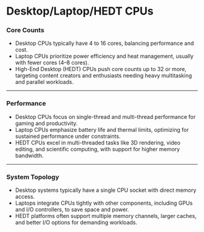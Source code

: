 # Desktop/Laptop/HEDT CPUs

### Core Counts

* Desktop CPUs typically have 4 to 16 cores, balancing performance and cost.
* Laptop CPUs prioritize power efficiency and heat management, usually with fewer cores (4–8 cores).
* High-End Desktop (HEDT) CPUs push core counts up to 32 or more, targeting content creators and enthusiasts needing heavy multitasking and parallel workloads.

---

### Performance

* Desktop CPUs focus on single-thread and multi-thread performance for gaming and productivity.
* Laptop CPUs emphasize battery life and thermal limits, optimizing for sustained performance under constraints.
* HEDT CPUs excel in multi-threaded tasks like 3D rendering, video editing, and scientific computing, with support for higher memory bandwidth.

---

### System Topology

* Desktop systems typically have a single CPU socket with direct memory access.
* Laptops integrate CPUs tightly with other components, including GPUs and I/O controllers, to save space and power.
* HEDT platforms often support multiple memory channels, larger caches, and better I/O options for demanding workloads.
